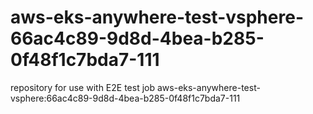 # aws-eks-anywhere-test-vsphere-66ac4c89-9d8d-4bea-b285-0f48f1c7bda7-111
repository for use with E2E test job aws-eks-anywhere-test-vsphere:66ac4c89-9d8d-4bea-b285-0f48f1c7bda7-111
